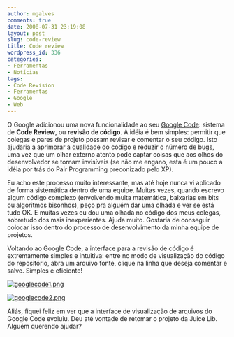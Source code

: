 ```yaml
---
author: mgalves
comments: true
date: 2008-07-31 23:19:08
layout: post
slug: code-review
title: Code review
wordpress_id: 336
categories:
- Ferramentas
- Notícias
tags:
- Code Revision
- Ferramentas
- Google
- Web
---
```


O Google adicionou uma nova funcionalidade ao seu [Google Code](http://code.google.com): sistema de **Code Review**, ou **revisão de código**. A idéia é bem simples: permitir que colegas e pares de projeto possam revisar e comentar o seu código. Isto ajudaria a aprimorar a qualidade do código e reduzir o número de bugs, uma vez que um olhar externo atento pode captar coisas que aos olhos do desenvolvedor se tornam invisíveis (se não me engano, esta é um pouco a idéia por trás do Pair Programming preconizado pelo XP).

Eu acho este processo muito interessante, mas até hoje nunca vi aplicado de forma sistemática dentro de uma equipe. Muitas vezes, quando escrevo algum código complexo (envolvendo muita matemática, baixarias em bits ou algoritmos bisonhos), peço pra alguém dar uma olhada e ver se está tudo OK. E muitas vezes eu dou uma olhada no código dos meus colegas, sobretudo dos mais inexperientes. Ajuda muito. Gostaria de conseguir colocar isso dentro do processo de desenvolvimento da minha equipe de projetos.


Voltando ao Google Code, a interface para a revisão de código é extremamente simples e intuitiva: entre no modo de visualização do código do repositório, abra um arquivo fonte, clique na linha que deseja comentar e salve. Simples e eficiente!




[![googlecode1.png](http://beta.log4dev.com/wp-content/uploads/2008/07/googlecode1.png)](http://beta.log4dev.com/wp-content/uploads/2008/07/googlecode1.png)




[![googlecode2.png](http://beta.log4dev.com/wp-content/uploads/2008/07/googlecode2.png)](http://beta.log4dev.com/wp-content/uploads/2008/07/googlecode2.png)




Aliás, fiquei feliz em ver que a interface de visualização de arquivos do Google Code evoluiu. Deu até vontade de retomar o projeto da Juice Lib. Alguém querendo ajudar?
